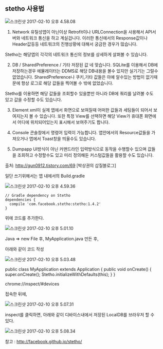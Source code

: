 
## stetho 사용법

![스크린샷 2017-02-10 오후 4.58.08](http://i.imgur.com/rChMuQe.png)

1. Network
유틸성앱이 아닌이상 Retrofit이나 URLConnection을 사용해서 API서버와 네트워크 통신을 하고 계실겁니다.
이러한 통신에서의 Response값이나 Header값등등 네트워크의 진행상황에 대해서 궁금한 경우가 많습니다.

Stetho는 해당앱의 각각의 네트워크 통신의 정보를 상세하게 살펴볼 수 있습니다.


2. DB / SharedPreference / 기타 저장된 값
네 맞습니다. SQLite를 이용해서 DB에 저장하는경우 에뮬레이터는 DDMS로 해당 DB내용을 볼수 있지만 실기기는 그럴수 없었습니다.
SharedPreference나 쿠키,기타 값들은 아예 알수있는 방법이 없기때문에 항상 로그로 해당 값들을 찍어볼 수 밖에 없었습니다.

Stetho를 이용하면 해당 값들을 조회할수 있을뿐만 아니라 DB에 쿼리를 날려볼 수도 있고 값을 수정할 수도 있습니다.

3. Element
xml이 실제 앱에서 화면으로 보여질때 어떠한 값들과 세팅들이 되어서 보여지는지 볼 수 있습니다.
또한 특정 View를 선택하면 해당 View가 휴대폰 화면에서 어디에 위치되어있는지 표시해서 보여주기도 합니다.

4. Console
콘솔창에서 명령어 입력이 가능합니다.
앱안에서의 Resource값들을 가져오거나 앱에서 Toast창을 띄울수도 있습니다.


5. Dumpapp
UI방식이 아닌 커맨드라인 입력방식으로 동작을 수행할수 있으며 값들을 조회하고 수정할수도 있고 미리 정의해둔 커스텀값들을 활용할 수도 있습니다.


출처: http://gun0912.tistory.com/69 [박상권의 삽질블로그]


 일단 쓰기위해서는 앱 내에서의 Build.gradle

 ![스크린샷 2017-02-10 오후 4.59.36](http://i.imgur.com/9GacRbI.png)

    // Gradle dependency on Stetho
    dependencies {
      compile 'com.facebook.stetho:stetho:1.4.2'
    }

 위에 코드를 추가한다.

![스크린샷 2017-02-10 오후 5.01.10](http://i.imgur.com/ZYqRtqe.png)

Java => new File 후,
MyApplication.java 만든 후,

아래와 같이 코드 작성

![스크린샷 2017-02-10 오후 5.03.48](http://i.imgur.com/u7Oh1bN.png)

public class MyApplication extends Application {
        public void onCreate() {
            super.onCreate();
            Stetho.initializeWithDefaults(this);
        }
    }


chrome://inspect/#devices

접속한 뒤에,

![스크린샷 2017-02-10 오후 5.07.31](http://i.imgur.com/avc2n1v.png)

inspect를 클릭하면, 아래와 같이 디바이스내에서 저장된 LocalDB를 브라우저 할 수 있다.

![스크린샷 2017-02-10 오후 5.08.34](http://i.imgur.com/1PoxVdY.png)


참고 : http://facebook.github.io/stetho/
